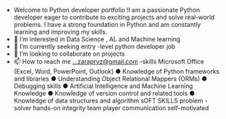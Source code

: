 - Welcome to Python developer portfolio !I am a passionate Python developer eager to contribute to exciting projects and solve real-world problems. I have a strong foundation in Python and am constantly learning and improving my skills. 
- 👀 I’m interested in Data Science , AL and Machine learning
- 🌱 I’m currently seeking entry -level python developer job 
- 💞️ I’m looking to collaborate on projects
- 📫 How to reach me ...zaraprvz@gmail.com
  -skills
  Microsoft Office (Excel, Word,
PowerPoint, Outlook)
● Knowledge of Python frameworks
and libraries
● Understanding Object Relational
Mappers (ORMs)
● Debugging skills
● Artificial Intelligence and Machine
Learning Knowledge
● Knowledge of version control and
related tools
● Knowledge of data structures and
algorithm
  sOFT SKILLS
  problem - solver
  hands-on
  integrity
  team player
  communication
  self-motivated
  

<!---
Zara/zaraprv is a ✨ special ✨ repository because its `README.md` (this file) appears on your GitHub profile.
You can click the Preview link to take a look at your changes.
--->
